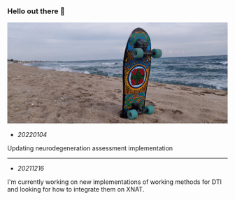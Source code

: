 <!--
### Hi there 👋


**asqwerty666/asqwerty666** is a ✨ _special_ ✨ repository because its `README.md` (this file) appears on your GitHub profile.

Here are some ideas to get you started:

- 🔭 I’m currently working on ...
- 🌱 I’m currently learning ...
- 👯 I’m looking to collaborate on ...
- 🤔 I’m looking for help with ...
- 💬 Ask me about ...
- 📫 How to reach me: ...
- 😄 Pronouns: ...
- ⚡ Fun fact: ...
-->

### Hello out there 🤪

![status](surfskate.jpg)

  - *20220104*

Updating neurodegeneration assessment implementation

---
  - *20211216*

I'm currently working on new implementations of working methods for DTI and looking for how to integrate them on XNAT.
